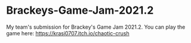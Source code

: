 # Brackeys-Game-Jam-2021.2
My team's submission for Brackey's Game Jam 2021.2. You can play the game here: https://krasi0707.itch.io/chaotic-crush

